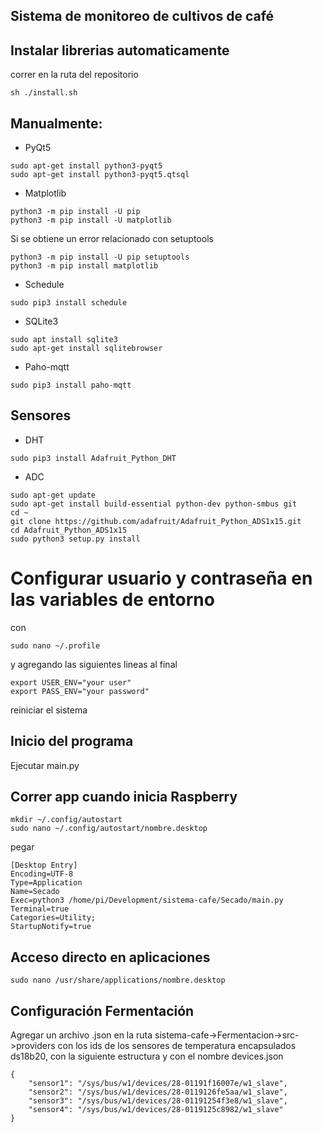 ## Sistema de monitoreo de cultivos de café

## Instalar librerias automaticamente 
correr en la ruta del repositorio
```
sh ./install.sh
```

## Manualmente:

* PyQt5
```
sudo apt-get install python3-pyqt5
sudo apt-get install python3-pyqt5.qtsql
```
* Matplotlib
```
python3 -m pip install -U pip
python3 -m pip install -U matplotlib
```
Si se obtiene un error relacionado con setuptools
```
python3 -m pip install -U pip setuptools
python3 -m pip install matplotlib
```
* Schedule
```
sudo pip3 install schedule
```
* SQLite3
```
sudo apt install sqlite3
sudo apt-get install sqlitebrowser
```
* Paho-mqtt
```
sudo pip3 install paho-mqtt
```

## Sensores
* DHT
```
sudo pip3 install Adafruit_Python_DHT
```
* ADC
```
sudo apt-get update
sudo apt-get install build-essential python-dev python-smbus git
cd ~
git clone https://github.com/adafruit/Adafruit_Python_ADS1x15.git
cd Adafruit_Python_ADS1x15
sudo python3 setup.py install
```
# Configurar usuario y contraseña en las variables de entorno
con
```
sudo nano ~/.profile
```
y agregando las siguientes lineas al final
```
export USER_ENV="your user"
export PASS_ENV="your password"
```
reiniciar el sistema

## Inicio del programa
Ejecutar main.py

## Correr app cuando inicia Raspberry
```
mkdir ~/.config/autostart
sudo nano ~/.config/autostart/nombre.desktop
```
pegar
```
[Desktop Entry]
Encoding=UTF-8
Type=Application
Name=Secado
Exec=python3 /home/pi/Development/sistema-cafe/Secado/main.py
Terminal=true
Categories=Utility;
StartupNotify=true
```
## Acceso directo en aplicaciones
```
sudo nano /usr/share/applications/nombre.desktop
```

## Configuración Fermentación
Agregar un archivo .json en la ruta sistema-cafe->Fermentacion->src->providers con los ids de los sensores de temperatura encapsulados ds18b20, con la siguiente estructura y con el nombre devices.json
```
{
    "sensor1": "/sys/bus/w1/devices/28-01191f16007e/w1_slave",
    "sensor2": "/sys/bus/w1/devices/28-0119126fe5aa/w1_slave",
    "sensor3": "/sys/bus/w1/devices/28-01191254f3e8/w1_slave",
    "sensor4": "/sys/bus/w1/devices/28-0119125c8982/w1_slave"
}
```
